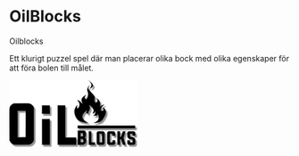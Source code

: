 # OilBlocks

Oilblocks

Ett klurigt puzzel spel där man placerar olika bock med olika egenskaper för att föra bolen till målet.

![Images 1](https://github.com/EmmaSoderstrom/OilBlocks/blob/master/Images/Bild1.png)



